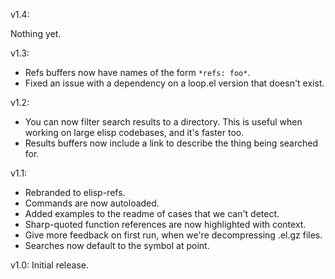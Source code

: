 v1.4:

Nothing yet.

v1.3:

* Refs buffers now have names of the form `*refs: foo*`.
* Fixed an issue with a dependency on a loop.el version that doesn't
  exist.

v1.2:

* You can now filter search results to a directory. This is useful
  when working on large elisp codebases, and it's faster too.
* Results buffers now include a link to describe the thing being
  searched for.

v1.1:

* Rebranded to elisp-refs.
* Commands are now autoloaded.
* Added examples to the readme of cases that we can't detect.
* Sharp-quoted function references are now highlighted with context.
* Give more feedback on first run, when we're decompressing .el.gz
  files.
* Searches now default to the symbol at point.

v1.0: Initial release.

